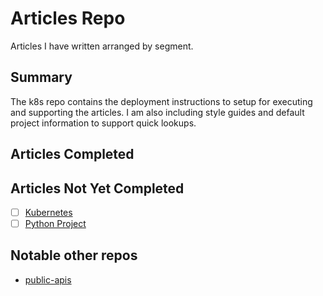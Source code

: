 # Articles Repo

Articles I have written arranged by segment.

## Summary

The k8s repo contains the deployment instructions to setup for executing and supporting the articles.
I am also including style guides and default project information to support quick lookups.

## Articles Completed

## Articles Not Yet Completed

- [ ] [Kubernetes](k8s/README.md)
- [ ] [Python Project](languages/python/README.md)

## Notable other repos

- [public-apis](https://github.com/minoad/public-apis)